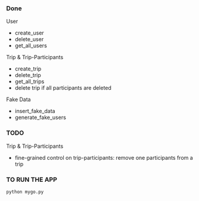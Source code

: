 ### Done

User
- create_user
- delete_user
- get_all_users

Trip & Trip-Participants
- create_trip
- delete_trip
- get_all_trips
- delete trip if all participants are deleted

Fake Data
- insert_fake_data
- generate_fake_users

### TODO

Trip & Trip-Participants
- fine-grained control on trip-participants: remove one participants from a trip

### TO RUN THE APP

```
python mygo.py
```